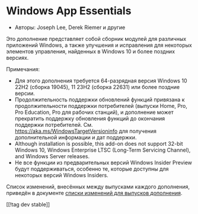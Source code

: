 # Windows App Essentials #

* Авторы: Joseph Lee, Derek Riemer и другие

Это дополнение представляет собой сборник модулей для различных приложений
Windows, а также улучшения и исправления для некоторых элементов управления,
найденных в Windows 10 и более поздних версиях.

Примечания:

* Для этого дополнения требуется 64-разрядная версия Windows 10 22H2 (сборка
  19045), 11 23H2 (сборка 22631) или более поздние версии.
* Продолжительность поддержки обновлений функций привязана к
  продолжительности поддержки потребителей (выпуски Home, Pro, Pro
  Education, Pro для рабочих станций), и дополнение может прекратить
  поддержку обновления функций до окончания поддержки
  потребителей. См. <https://aka.ms/WindowsTargetVersioninfo> для получения
  дополнительной информации и дат поддержки.
* Although installation is possible, this add-on does not support 32-bit
  Windows 10, Windows Enterprise LTSC (Long-Term Servicing Channel), and
  Windows Server releases.
* Не все функции из предварительных версий Windows Insider Preview будут
  поддерживаться, особенно те, которые доступны для некоторых версий Windows
  Insiders.

Список изменений, внесённых между выпусками каждого дополнения, приведён в
документе [списки изменений для выпусков дополнения][1].

[[!tag dev stable]]

[1]: https://github.com/josephsl/wintenapps/blob/main/changes.md
